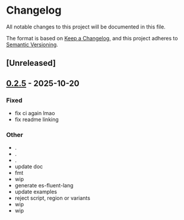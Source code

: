 # Changelog

All notable changes to this project will be documented in this file.

The format is based on [Keep a Changelog](https://keepachangelog.com/en/1.0.0/),
and this project adheres to [Semantic Versioning](https://semver.org/spec/v2.0.0.html).

## [Unreleased]

## [0.2.5](https://github.com/stayhydated/es-fluent/releases/tag/es-fluent-lang-v0.2.5) - 2025-10-20

### Fixed

- fix ci again lmao
- fix readme linking

### Other

- .
- .
- .
- update doc
- fmt
- wip
- generate es-fluent-lang
- update examples
- reject script, region or variants
- wip
- wip
